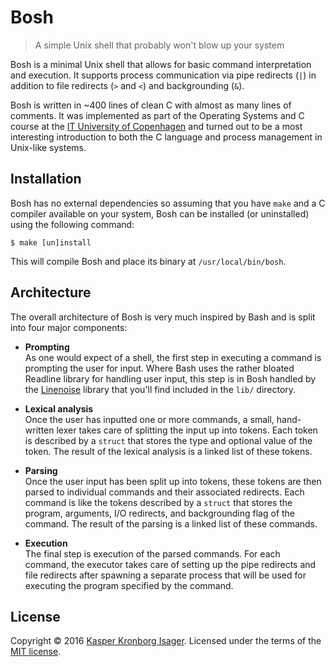 # Bosh

> A simple Unix shell that probably won't blow up your system

Bosh is a minimal Unix shell that allows for basic command interpretation and execution. It supports process communication via pipe redirects (`|`) in addition to file redirects (`>` and `<`) and backgrounding (`&`).

Bosh is written in ~400 lines of clean C with almost as many lines of comments. It was implemented as part of the Operating Systems and C course at the [IT University of Copenhagen](http://www.itu.dk) and turned out to be a most interesting introduction to both the C language and process management in Unix-like systems.

## Installation

Bosh has no external dependencies so assuming that you have `make` and a C compiler available on your system, Bosh can be installed (or uninstalled) using the following command:

```console
$ make [un]install
```

This will compile Bosh and place its binary at `/usr/local/bin/bosh`.

## Architecture

The overall architecture of Bosh is very much inspired by Bash and is split into four major components:

-   __Prompting__  
    As one would expect of a shell, the first step in executing a command is prompting the user for input. Where Bash uses the rather bloated Readline library for handling user input, this step is in Bosh handled by the [Linenoise](https://github.com/antirez/linenoise) library that you'll find included in the `lib/` directory.

-   __Lexical analysis__  
    Once the user has inputted one or more commands, a small, hand-written lexer takes care of splitting the input up into tokens. Each token is described by a `struct` that stores the type and optional value of the token. The result of the lexical analysis is a linked list of these tokens.

-   __Parsing__  
    Once the user input has been split up into tokens, these tokens are then parsed to individual commands and their associated redirects. Each command is like the tokens described by a `struct` that stores the program, arguments, I/O redirects, and backgrounding flag of the command. The result of the parsing is a linked list of these commands.

-   __Execution__  
    The final step is execution of the parsed commands. For each command, the executor takes care of setting up the pipe redirects and file redirects after spawning a separate process that will be used for executing the program specified by the command.

## License

Copyright &copy; 2016 [Kasper Kronborg Isager](https://github.com/kasperisager). Licensed under the terms of the [MIT license](LICENSE.md).
